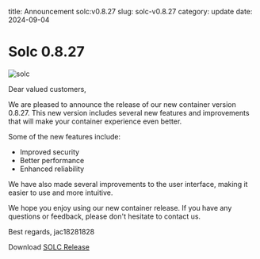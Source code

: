 title: Announcement solc:v0.8.27
slug: solc-v0.8.27
category: update
date: 2024-09-04

# Solc 0.8.27

![solc]({static}/images/universe/solc.png)

Dear valued customers,

We are pleased to announce the release of our new container version 0.8.27. This new version includes several new features and improvements that will make your container experience even better.

Some of the new features include:

- Improved security
- Better performance
- Enhanced reliability

We have also made several improvements to the user interface, making it easier to use and more intuitive.

We hope you enjoy using our new container release. If you have any questions or feedback, please don't hesitate to contact us.

Best regards,
jac18281828

Download [SOLC Release](https://github.com/jac18281828/solc/pkgs/container/solc/268596887?tag=v0.8.27)

